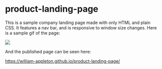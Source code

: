 # product-landing-page

This is a sample company landing page made with only HTML and plain CSS. It features a nav bar, and is responsive to window size changes. Here is a sample gif of the page:

![](<https://github.com/william-appleton/product-landing-page/blob/main/assets/Piano%20Restoration%20(3).gif?raw=true>)

And the published page can be seen here:

https://william-appleton.github.io/product-landing-page/
